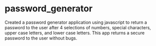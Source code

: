 # password_generator

Created a password generator application using javascript to return a password to the user after 4 selections of numbers, special characters, upper case letters, and lower case letters.  This app returns a secure password to the user without bugs.
